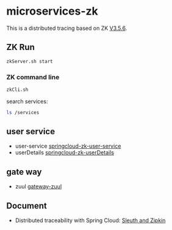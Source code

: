 # microservices-zk

This is a distributed tracing based on ZK [V3.5.6](https://blog.csdn.net/xiaobin_HLJ80/article/details/8836252).

## ZK Run
```bash
zkServer.sh start
```
### ZK command line
```bash
zkCli.sh
```
search services:
```bash
ls /services
```

## user service
* user-service [springcloud-zk-user-service](https://github.com/xiaobin80/microservices-zk/tree/master/springcloud-zk-user-service)
* userDetails [springcloud-zk-userDetails](https://github.com/xiaobin80/microservices-zk/tree/master/springcloud-zk-userDetails)

## gate way
* zuul [gateway-zuul](https://github.com/xiaobin80/microservices-zk/tree/master/gateway-zuul)

## Document
* Distributed traceability with Spring Cloud: [Sleuth and Zipkin](https://www.cnblogs.com/xiaobin-hlj80/p/10052026.html)